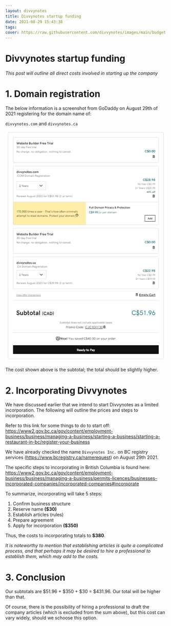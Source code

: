 ```yaml
---
layout: divvynotes
title: Divvynotes startup funding
date: 2021-08-29 15:43:38
tags:
cover: https://raw.githubusercontent.com/divvynotes/images/main/budget.jpg
---
```


# Divvynotes startup funding

###### *This post will outline all direct costs involved in starting up the company*



# 1. Domain registration

The below information is a screenshot from GoDaddy on August 29th of 2021 registering for the domain name of:

`divvynotes.com` and `divvynotes.ca`

![](https://github.com/divvynotes/images/blob/main/price.PNG?raw=true)

The cost shown above is the subtotal; the total should be slightly higher.

# 2. Incorporating Divvynotes

We have discussed earlier that we intend to start Divvynotes as a limited incorporation. The following will outline the prices and steps to incorporation.

Refer to this link for some things to do to start off: https://www2.gov.bc.ca/gov/content/employment-business/business/managing-a-business/starting-a-business/starting-a-restaurant-in-bc/register-your-business

We have already checked the name `Divvynotes Inc.` on BC registry services (https://www.bcregistry.ca/namerequest) on August 29th 2021.

The specific steps to incorporating in British Columbia is found here: https://www2.gov.bc.ca/gov/content/employment-business/business/managing-a-business/permits-licences/businesses-incorporated-companies/incorporated-companies#incorporate

To summarize, incorporating will take 5 steps:

1. Confirm business structure
2. Reserve name **($30)**
3. Establish articles (rules)
4. Prepare agreement
5. Apply for incorporation **($350)**

Thus, the costs to incorporating totals to **$380**.

*It is noteworthy to mention that establishing articles is quite a complicated process, and that perhaps it may be desired to hire a professional to establish them, which may add to the costs.*

# 3. Conclusion

Our subtotals are $51.96 + $350 + $30 = $431.96. Our total will be higher than that.

Of course, there is the possibility of hiring a professional to draft the company articles (which is excluded from the sum above), but this cost can vary widely, should we schoose this option.
